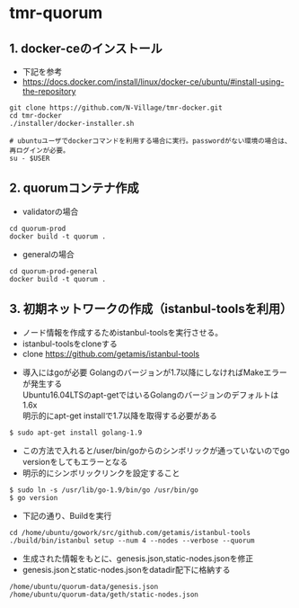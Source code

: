 # tmr-quorum

## 1. docker-ceのインストール
- 下記を参考
- https://docs.docker.com/install/linux/docker-ce/ubuntu/#install-using-the-repository

```
git clone https://github.com/N-Village/tmr-docker.git
cd tmr-docker
./installer/docker-installer.sh

# ubuntuユーザでdockerコマンドを利用する場合に実行。passwordがない環境の場合は、再ログインが必要。
su - $USER
```

## 2. quorumコンテナ作成
- validatorの場合

```
cd quorum-prod
docker build -t quorum .
```

- generalの場合

```
cd quorum-prod-general
docker build -t quorum .
```

## 3. 初期ネットワークの作成（istanbul-toolsを利用）
- ノード情報を作成するためistanbul-toolsを実行させる。
- istanbul-toolsをcloneする
- clone https://github.com/getamis/istanbul-tools

* 導入にはgoが必要
Golangのバージョンが1.7以降にしなければMakeエラーが発生する  
Ubuntu16.04LTSのapt-getではいるGolangのバージョンのデフォルトは1.6x  
明示的にapt-get installで1.7以降を取得する必要がある  

```
$ sudo apt-get install golang-1.9
```

- この方法で入れると/user/bin/goからのシンボリックが通っていないのでgo versionをしてもエラーとなる  
- 明示的にシンボリックリンクを設定すること

```
$ sudo ln -s /usr/lib/go-1.9/bin/go /usr/bin/go
$ go version
```

- 下記の通り、Buildを実行

```
cd /home/ubuntu/gowork/src/github.com/getamis/istanbul-tools
./build/bin/istanbul setup --num 4 --nodes --verbose --quorum
```

- 生成された情報をもとに、genesis.json,static-nodes.jsonを修正
- genesis.jsonとstatic-nodes.jsonをdatadir配下に格納する

```
/home/ubuntu/quorum-data/genesis.json
/home/ubuntu/quorum-data/geth/static-nodes.json
```
